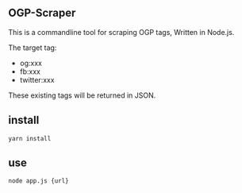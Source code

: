 ## OGP-Scraper

This is a commandline tool for scraping OGP tags, Written in Node.js.

The target tag:
- og:xxx
- fb:xxx
- twitter:xxx
  
These existing tags will be returned in JSON.

## install
```
yarn install
```

## use
```
node app.js {url}
```

